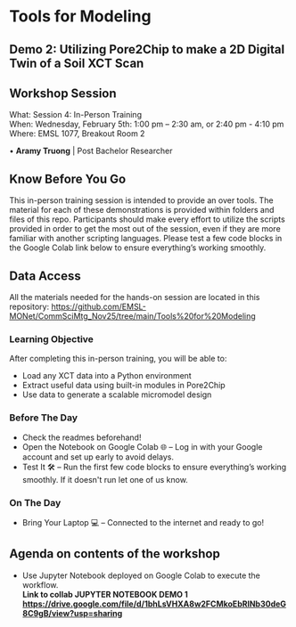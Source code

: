 # Tools for Modeling
## Demo 2: Utilizing Pore2Chip to make a 2D Digital Twin of a Soil XCT Scan
## Workshop Session
What: Session 4: In-Person Training   <br>
When: Wednesday, February 5th: 1:00 pm – 2:30 am, or  2:40 pm - 4:10 pm <br>
Where:  EMSL 1077, Breakout Room 2

•	**Aramy Truong** | Post Bachelor Researcher   <br>

## Know Before You Go
This in-person training session is intended to provide an over tools. The material for each of these demonstrations is provided within folders and files of this repo. Participants should make every effort to utilize the scripts provided in order to get the most out of the session, even if they are more familiar with another scripting languages.
Please test a few code blocks in the Google Colab link below to ensure everything’s working smoothly.

## Data Access
All the materials needed for the hands-on session are located in this repository: https://github.com/EMSL-MONet/CommSciMtg_Nov25/tree/main/Tools%20for%20Modeling

### Learning Objective
After completing this in-person training, you will be able to:
- Load any XCT data into a Python environment
- Extract useful data using built-in modules in Pore2Chip
- Use data to generate a scalable micromodel design

### Before The Day
- Check the readmes beforehand!
- Open the Notebook on Google Colab 🌐 – Log in with your Google account and set up early to avoid delays.
- Test It 🛠️ – Run the first few code blocks to ensure everything’s working smoothly. If it doesn't run let one of us know. 

### On The Day
- Bring Your Laptop 💻 – Connected to the internet and ready to go!

## Agenda on contents of the workshop
- Use Jupyter Notebook deployed on Google Colab to execute the workflow.  
**Link to collab JUPYTER NOTEBOOK DEMO 1 https://drive.google.com/file/d/1bhLsVHXA8w2FCMkoEbRlNb30deG8C9gB/view?usp=sharing**

